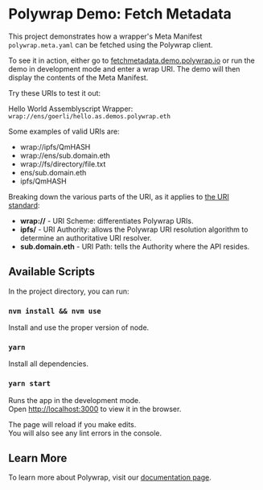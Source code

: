 # Polywrap Demo: Fetch Metadata

This project demonstrates how a wrapper's Meta Manifest `polywrap.meta.yaml` can be fetched using the Polywrap client. 

To see it in action, either go to [fetchmetadata.demo.polywrap.io](https://fetchmetadata.demo.polywrap.io/) or run the demo in development mode and enter a wrap URI. The demo will then display the contents of 
the Meta Manifest.

Try these URIs to test it out:

Hello World Assemblyscript Wrapper: `wrap://ens/goerli/hello.as.demos.polywrap.eth`

Some examples of valid URIs are:
* wrap://ipfs/QmHASH
* wrap://ens/sub.domain.eth
* wrap://fs/directory/file.txt
* ens/sub.domain.eth
* ipfs/QmHASH

Breaking down the various parts of the URI, as it applies to [the URI standard](https://tools.ietf.org/html/rfc3986#section-3):
* **wrap://** - URI Scheme: differentiates Polywrap URIs.
* **ipfs/** - URI Authority: allows the Polywrap URI resolution algorithm to determine an authoritative URI resolver.
* **sub.domain.eth** - URI Path: tells the Authority where the API resides.

## Available Scripts

In the project directory, you can run:

### `nvm install && nvm use`

Install and use the proper version of node.

### `yarn`

Install all dependencies.

### `yarn start`

Runs the app in the development mode.<br />
Open [http://localhost:3000](http://localhost:3000) to view it in the browser.

The page will reload if you make edits.<br />
You will also see any lint errors in the console.

## Learn More

To learn more about Polywrap, visit our [documentation page](https://docs.polywrap.io/).
